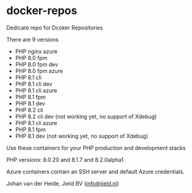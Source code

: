 # docker-repos

Dedicate repo for Dcoker Repositories

There are 9 versions

* PHP nginx azure
* PHP 8.0 fpm
* PHP 8.0 fpm dev
* PHP 8.0 fpm azure
* PHP 8.1 cli
* PHP 8.1 cli dev
* PHP 8.1 cli azure
* PHP 8.1 fpm
* PHP 8.1 dev
* PHP 8.2 cli
* PHP 8.2 cli dev (not working yet, no support of Xdebug)
* PHP 8.1 cli azure
* PHP 8.1 fpm
* PHP 8.1 dev (not working yet, no support of Xdebug)

Use these containers for your PHP production and development stacks

PHP versions: 8.0.20 and 8.1.7 and 8.2.0alpha1

Azure containers contain an SSH server and default Azure credentials.

Johan van der Heide, Jield BV (info@jield.nl)